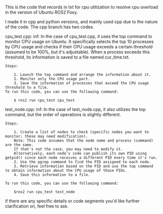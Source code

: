 This is the code that records in txt for cpu utilization to resolve cpu overload in the version of Ubuntu ROS2 Foxy.

I made it in cpp and python versions, and mainly used cpp due to the nature of the code.
The cpp branch has two codes.

cpu_test.cpp:
    inf:
        In the case of cpu_test.cpp, it uses the top command to monitor CPU usage on Ubuntu. It specifically selects the top 10 processes by CPU usage and checks if their CPU usage exceeds a certain threshold (assumed to be 100%, but it's adjustable). When a process exceeds this threshold, its information is saved to a file named cur_time.txt.

    Steps:

        1. Launch the top command and arrange the information about it.
        2. Monitor only the CPU usage part.
        3. Save the information of processes that exceed the CPU usage threshold to a file.
    To run this code, you can use the following command:

        $ ros2 run cpu_test cpu_test


test_node.cpp:
    inf:
        In the case of test_node.cpp, it also utilizes the top command, but the order of operations is slightly different.

    Steps:

        1. Create a list of nodes to check (specific nodes you want to monitor; these may need modification).
        Note: This code assumes that the node name and process (command) are the same.
        If that's not the case, you may need to modify it.
        Alternatively, each node's code can publish its own PID using getpid() since each node receives a different PID every time it's run.
        2. Use the pgrep command to find the PID assigned to each node.
        3. Retrieve information based on the PID and use the top command to obtain information about the CPU usage of those PIDs. 
        4. Save this information to a file.
    
    To run this code, you can use the following command:

        $ros2 run cpu_test test_node

if there are any specific details or code segments you'd like further clarification on, feel free to ask.